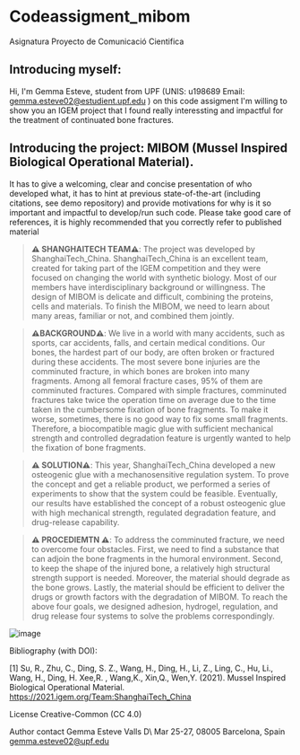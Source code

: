 # Codeassigment_mibom
Asignatura Proyecto de Comunicació Cientifica

## Introducing myself:

Hi, I'm Gemma Esteve, student from UPF (UNIS: u198689 Email: gemma.esteve02@estudient.upf.edu ) on this code assigment I'm willing to show you an IGEM project that I found really interessting and impactful for the treatment of continuated bone fractures. 

## Introducing the project: MIBOM (Mussel Inspired Biological Operational Material). 

It has to give a welcoming, clear and concise presentation of who developed what, it has to hint at previous state-of-the-art (including citations, see demo repository) and provide motivations for why is it so important and impactful to develop/run such code.
Please take good care of references, it is highly recommended that you correctly refer to published material

> **⚠️ SHANGHAITECH TEAM⚠️**: The project was developed by ShanghaiTech_China. ShanghaiTech_China is an excellent team, created for taking part of the IGEM competition and they were focused on changing the world with synthetic biology. Most of our members have interdisciplinary background or willingness. The design of MIBOM is delicate and difficult, combining the proteins, cells and materials. To finish the MIBOM, we need to learn about many areas, familiar or not, and combined them jointly.

> **⚠️BACKGROUND⚠️**: We live in a world with many accidents, such as sports, car accidents, falls, and certain medical conditions. Our bones, the hardest part of our body, are often broken or fractured during these accidents. The most severe bone injuries are the comminuted fracture, in which bones are broken into many fragments. Among all femoral fracture cases, 95% of them are comminuted fractures. Compared with simple fractures, comminuted fractures take twice the operation time on average due to the time taken in the cumbersome fixation of bone fragments. To make it worse, sometimes, there is no good way to fix some small fragments. Therefore, a biocompatible magic glue with sufficient mechanical strength and controlled degradation feature is urgently wanted to help the fixation of bone fragments.

> **⚠️ SOLUTION⚠️**: This year, ShanghaiTech_China developed a new osteogenic glue with a mechanosensitive regulation system. To prove the concept and get a reliable product, we performed a series of experiments to show that the system could be feasible. Eventually, our results have established the concept of a robust osteogenic glue with high mechanical strength, regulated degradation feature, and drug-release capability.

> **⚠️ PROCEDIEMTN ⚠️**: To address the comminuted fracture, we need to overcome four obstacles. First, we need to find a substance that can adjoin the bone fragments in the humoral environment. Second, to keep the shape of the injured bone, a relatively high structural strength support is needed. Moreover, the material should degrade as the bone grows. Lastly, the material should be efficient to deliver the drugs or growth factors with the degradation of MIBOM. To reach the above four goals, we designed adhesion, hydrogel, regulation, and drug release four systems to solve the problems correspondingly.

![image](https://user-images.githubusercontent.com/132361336/236430797-d86cb1f9-321d-4a3a-9d53-e7053ceb46ec.png)


Bibliography (with DOI):

[1] Su, R., Zhu, C., Ding, S. Z., Wang, H., Ding, H., Li, Z., Ling, C., Hu, Li., Wang, H., Ding, H. Xee,R. , Wang,K., Xin,Q., Wen,Y. (2021). Mussel Inspired Biological Operational Material. https://2021.igem.org/Team:ShanghaiTech_China



License Creative-Common (CC 4.0)

Author contact
Gemma Esteve Valls
D\ Mar 25-27,
08005 Barcelona, Spain
gemma.esteve02@upf.edu
